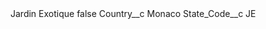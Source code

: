 <?xml version="1.0" encoding="UTF-8"?>
<CustomMetadata xmlns="http://soap.sforce.com/2006/04/metadata" xmlns:xsi="http://www.w3.org/2001/XMLSchema-instance" xmlns:xsd="http://www.w3.org/2001/XMLSchema">
    <label>Jardin Exotique</label>
    <protected>false</protected>
    <values>
        <field>Country__c</field>
        <value xsi:type="xsd:string">Monaco</value>
    </values>
    <values>
        <field>State_Code__c</field>
        <value xsi:type="xsd:string">JE</value>
    </values>
</CustomMetadata>
